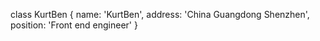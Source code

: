 class KurtBen {
  name: 'KurtBen',
  address: 'China Guangdong Shenzhen',
  position: 'Front end engineer'
}

<!---
ImKurtBenHung/ImKurtBenHung is a ✨ special ✨ repository because its `README.md` (this file) appears on your GitHub profile.
You can click the Preview link to take a look at your changes.
--->
